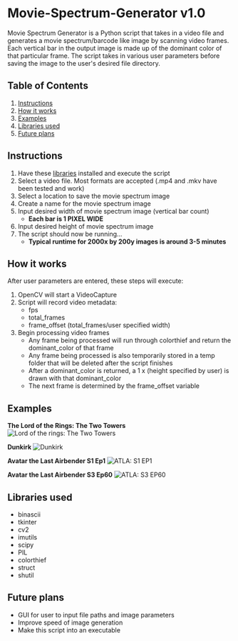 # Movie-Spectrum-Generator v1.0

Movie Spectrum Generator is a Python script that takes in a video file and generates a movie spectrum/barcode like image by scanning video frames. Each vertical bar in the output image is made up of the dominant color of that particular frame. The script takes in various user parameters before saving the image to the user's desired file directory.

## Table of Contents
1. [Instructions](https://github.com/EliasLahham/Movie-Spectrum-Generator/blob/main/README.md#instructions)
2. [How it works](https://github.com/EliasLahham/Movie-Spectrum-Generator/blob/main/README.md#how-it-works)
3. [Examples](https://github.com/EliasLahham/Movie-Spectrum-Generator/blob/main/README.md#examples)
4. [Libraries used](https://github.com/EliasLahham/Movie-Spectrum-Generator/blob/main/README.md#libraries-used)
5. [Future plans](https://github.com/EliasLahham/Movie-Spectrum-Generator/blob/main/README.md#future-plans)

## Instructions

1. Have these [libraries](https://github.com/EliasLahham/Movie-Spectrum-Generator/blob/main/README.md#libraries-used) installed and execute the script
2. Select a video file. Most formats are accepted (.mp4 and .mkv have been tested and work)
3. Select a location to save the movie spectrum image
4. Create a name for the movie spectrum image
5. Input desired width of movie spectrum image (vertical bar count)
   - **Each bar is 1 PIXEL WIDE**
6. Input desired height of movie spectrum image
7. The script should now be running...
   - **Typical runtime for 2000x by 200y images is around 3-5 minutes**

## How it works

After user parameters are entered, these steps will execute:

1. OpenCV will start a VideoCapture
2. Script will record video metadata:
   - fps
   - total_frames
   - frame_offset (total_frames/user specified width)
3. Begin processing video frames
   - Any frame being processed will run through colorthief and return the dominant_color of that frame
   - Any frame being processed is also temporarily stored in a temp folder that will be deleted after the script finishes
   - After a dominant_color is returned, a 1 x (height specified by user) is drawn with that dominant_color
   - The next frame is determined by the frame_offset variable

## Examples

**The Lord of the Rings: The Two Towers**
![Lord of the rings: The Two Towers](https://i.imgur.com/hUqs4mV.png)

**Dunkirk**
![Dunkirk](https://i.imgur.com/Nye9ODm.png)

**Avatar the Last Airbender S1 Ep1**
![ATLA: S1 EP1](https://i.imgur.com/nZcqWbf.png)

**Avatar the Last Airbender S3 Ep60**
![ATLA: S3 EP60](https://i.imgur.com/pClOmud.png)

## Libraries used
- binascii
- tkinter
- cv2
- imutils
- scipy
- PIL
- colorthief
- struct
- shutil

## Future plans

- GUI for user to input file paths and image parameters
- Improve speed of image generation
- Make this script into an executable
